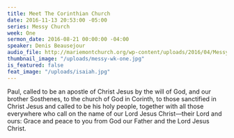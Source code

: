 ```yaml
---
title: Meet The Corinthian Church
date: 2016-11-13 20:53:00 -05:00
series: Messy Church
week: One
sermon_date: 2016-08-21 00:00:00 -04:00
speaker: Denis Beausejour
audio_file: http://mariemontchurch.org/wp-content/uploads/2016/04/Messy-Church-Week-1-Denis.mp3
thumbnail_image: "/uploads/messy-wk-one.jpg"
is_featured: false
feat_image: "/uploads/isaiah.jpg"
---
```


Paul, called to be an apostle of Christ Jesus by the will of God, and our brother Sosthenes, to the church of God in Corinth, to those sanctified in Christ Jesus and called to be his holy people, together with all those everywhere who call on the name of our Lord Jesus Christ—their Lord and ours: Grace and peace to you from God our Father and the Lord Jesus Christ.